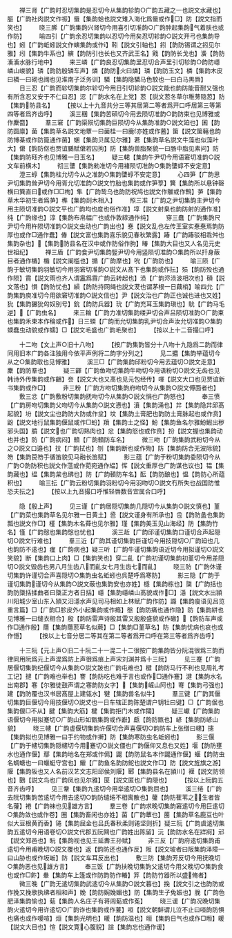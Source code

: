 <!-- { "loadSidebar": true } -->
　　禅三肾【广韵时忍切集韵是忍切今从集韵轸韵○广韵五藏之一也説文水藏也】脤【广韵社肉説文作祳】蜃【集韵蛤也説文雉入海化爲蜃或作□】防【説文指而笑也】
　　晓三脪【广韵集韵兴肾切今用喜引切准韵○广韵肿起集韵气着肤也或作防】
　　喻四引【广韵余忍切集韵以忍切今用矣忍切轸韵○説文开弓也集韵导也】蚓【广韵蚯蚓説文作螾集韵或作】靷【説文引轴也】鈏【韵防锡谓之鈏见尔雅】纼【集韵牛系也】縯【韵防引也长也又齐武王名】戭【韵防长戈也】濥【韵防濥濥水脉行地中】
　　来三嶙【广韵良忍切集韵里忍切合声里引切轸韵○韵防嶾嶙山峻貌】辚【韵防殷辚车声】燐【韵防火曰燐】璘【韵防玉文】橉【集韵木皮曰橉一曰砌也阈也见淮南子泛务训】驎【集韵隐驎马色駮也一曰白马黒唇】
　　日三忍【广韵而轸切集韵尔轸切今用日引切轸韵○説文能也韵防能音耐又强也有所含忍又安于不仁曰忍】涊【广韵水名在上党】荵【説文荵冬草尔稚蒡隐荵】防【集韵防县名】
　　【按以上十九音共分三等其居第二等者爲开口呼居第三等第四等者爲齐齿呼】
　　溪三稛【集韵苦磒切今用去陨切准韵○韵防束也见博雅或作麇麕】
　　羣三窘【广韵渠殒切集韵巨陨切今从集韵准韵○説文廹也】囷【韵防圆廪】菌【集韵草名説文地蕈一曰菌桂一曰鹿亦姓或作蔨】箘【説文箘簵也韵防博棊或作防箟通作菌】蜠【集韵贝属见尔雅】莙【集韵草名説文牛藻也似藻叶大】僒【韵防伛也贾谊鵩赋僒若囚拘】防【集韵兽脂聚貌一曰肠中脂见素问】防【集韵防砡齐也见博雅一日玉名】
　　疑三輑【集韵牛尹切今用语窘切准韵○説文车前横木】
　　彻三螴【集韵勑准切今用褚陨切准韵○集韵螴蜳不安定意】
　　澄三蜳【集韵柱允切今从之准韵○集韵螴蜳不安定意】
　　心四笋【广韵思尹切集韵耸尹切今用胥允切准韵○説文竹胎也集韵或作笋箰】簨【集韵所以悬钟磬横曰簨直曰或作□□栒】隼【广韵鸷乌也韵防祝鸠也説文作鵻或作鶽】芛【集韵草木华初生者爲芛】榫【集韵剡木相入】
　　照三准【广韵之尹切集韵主尹切今用主陨切准韵○説文平也广韵均也度也俗作准】埻【説文射臬也韵防射的通作准】纯【广韵缘也】淳【集韵布帛幅广也或作敦綧通作纯】
　　穿三蠢【广韵集韵尺尹切今用杵陨切准韵○説文虫动也广韵出也】惷【説文乱也左传王室实惷惷焉韵防厚也或作□通作蠢】偆【説文富也集韵喜乐貌见春秋繁露】踳【广韵踳驳相乖舛也集韵杂也】【集韵防县名在汉中或作防俗作胊】睶【集韵大目也又人名见元史世祖纪】
　　禅三盾【广韵食尹切集韵竪尹切今用竖陨切准韵○集韵所以扦身蔽目者通作楯】楯【説文阑槛也】揗【广韵摩也】吮【广韵防也】
　　喻三陨【广韵于敏切集韵羽敏切今用羽窘切准韵○説文从髙下也集韵或作抎】殒【韵防殁也通作陨】霣【説文雨也齐人谓靁爲霣广韵云转起也】涢【广韵浕涢波相次也】磒【説文落也】愪【韵防忧也】縜【韵防持网绳也説文茇也谓茅根一日藕梢】喻四允【广韵集韵庾准切今用欲窘切准韵○説文信也】尹【説文治也广韵正也诚也进也又姓】狁【集韵玁狁匃奴别号】鈗【韵防兵器】玧【广韵充耳玉集韵瑱也】馻【广韵马毛逆】【广韵虫名】
　　来三耣【广韵力准切集韵缕尹切合声吕陨切准韵○广韵束也集韵禾束本作稐或作】日三蝡【广韵而允切集韵乳尹切合声汝允切准韵○集韵蝡蠢虫动貌或作蠕】□【説文毛盛也广韵毛聚也】
　　【按以上十二音撮口呼】

　　十二吻【文上声○旧十八吻】
　　【按广韵集韵皆分十八吻十九隐爲二韵而律同用旧本广韵各注独用今依平声例将二韵字分列之】
　　见二攟【集韵举蕴切今从之○集韵取也见博雅】
　　溪三□【广韵集韵邱粉切今用去蕴切○説文走意】麇【韵防羣也】
　　疑三齳【广韵鱼吻切集韵牛吻切今用语粉切○説文无齿也见韩诗外传集韵或作齫】夽【説文大也又髙也见元包经传】喗【説文大口也见贾谊新书集韵或作□】
　　非三粉【广韵方吻切集韵府吻切今从集韵○説文傅面者也】
　　敷三忿【广韵敷粉切集韵抚吻切今从集韵○説文悁也广韵怒也】
　　奉三愤【广韵房吻切集韵父吻切今从集韵○説文懑也】濆【集韵涌也】弅【集韵隐弅邱髙起貌】坋【説文尘也韵防大防或作坌】坟【集韵土膏肥也韵防土膏脉起也或作贲】鼢【説文地行鼠集韵偃鼠或作□蚡】羵【集韵土之怪】魵【集韵鱼名尔雅魵鰕出秽邪头国】膹【説文也广韵切熟肉也】忿【集韵怒也或作贲】扮【説文握也集韵动也并也】防【广韵病闷】轒【广韵轒防车名】
　　微三吻【广韵集韵武粉切今从之○説文口邉也】抆【广韵拭也】刎【集韵断也或作歾】防【集韵防合无波际貌】笏【集韵笢笏手循笛貌见马融长笛赋】
　　影三蕴【广韵于粉切集韵委陨切今从广韵○韵防积也説文作蕰或作菀宛通作緼】恽【説文重厚也广韵谋也议也】韫【集韵藏也】缊【集韵枲也绋也】防【广韵轒防车名】酝【韵防酿也】愠【韵防心所蕴积也】
　　喻三抎【广韵云粉切集韵羽粉切今用羽吻切○説文冇所失也战国防惟恐夫抎之】
　　【按以上九音撮口呼惟轻唇数音宜属合口呼】

　　隐【殷上声】
　　见三谨【广韵居隠切集韵几隠切今从集韵○説文慎也】堇【广韵菜也集韵草名见尔雅一日黄土】巹【説文谨身有所承也】卺【韵防盠也集韵瓢也説文作□】槿【集韵木名蕣也见尔雅】瑾【集韵美玉见山海经】防【集韵竹名】慬【广韵慤也集韵慇也忧也】
　　溪三赾【广韵邱谨切集韵口谨切合声起隠切○説文行难也】
　　羣三近【广韵其谨切集韵巨谨切今用技隠切○广韵廹也几也韵防不逺也】瘽【广韵病也】疑三听【广韵牛谨切集韵语近切今用拟谨切○説文笑貌】断【集韵口上肉】□【集韵笑也】穿二齓【广韵初谨切集韵初堇切今用差隠切○説文毁齿也男八月生齿八而齓女七月生齿七而齓】
　　晓三防【广韵休谨切集韵许谨切合声喜隠切○集韵虫名蚯蚓也呉楚呼爲寒防】
　　影三隐【广韵于谨切集韵谨切今从集韵○説文蔽也集韵安也亦姓】檼【集韵栋也】櫽【广韵括也韵防櫽括揉曲者曰櫽正方者日括】嶾【集韵嶾嶙山髙貌或作□】濦【説文水出頴川阳城少室山东入頴又汨濦水声见司马相如上林赋广韵作防】讔【集韵廋语见吕览重言篇】□【广韵□胗皮外小起集韵或作瘾】慇【韵防痛也通作隐】防【集韵絣也见博雅一曰缝衣相合】殷【韵防雷声诗殷其雷又殷殷盛貌或作磤】【韵防车声或作□通作殷】蘟【集韵蘟荵草名似蕨】□【集韵□堇草名】防【集韵忧病也哀也或作懚】
　　【按以上七音分居二等其在第二等者爲开口呼在第三等者爲齐齿呼】

　　十三阮【元上声○旧二十阮二十一混二十二很按广韵集韵皆分阮混很爲三韵而律同用阮爲元上声混爲防上声很爲痕上声宋刘渊并爲十三阮】
　　见三蹇【广韵居偃切集韵纪偃切今从集韵○説文跛也广韵屯难也】楗【韵防马行不利也见周礼考工记】揵【广韵难也举也】謇【韵防吃也难于言也或作□通作蹇】湕【集韵水名出南郡】寋【尔雅徒鼓声谓之寋韵防女字】【集韵嵼山阿也】弿【集韵弓强也】建【韵防覆也汉书居髙屋上建瓴水】犍【集韵兽名似牛】
　　羣三键【广韵其偃切集韵巨偃切今用技偃切○説文也一日车辖正韵陈楚谓户钥牡曰键】□【广韵倨也集韵偃□不从】腱【集韵大筋】楗【集韵拒门木或作闧】
　　疑三巘【广韵集韵语偃切今用拟蹇切○广韵山形如甑集韵或作巚】甗【韵防甑也】嵃【集韵防嵃山貌】
　　晓三幰【广韵虚偃切集韵许偃切合声喜偃切○韵防车上张缯曰幰】攇【集韵拟也见博雅一曰手约物或作搟】防【集韵寒防虫名蚯蚓也】
　　影三偃【广韵于幰切集韵隠幰切今用蹇切○説文僵也广韵偃仰又息也又姓】堰【韵防壅水也通作偃】鄢【集韵地名在郑或作傿】鼹【韵防鼠名本作鼹通作偃】蝘【韵防虫名蜩螗也一曰蝘蜓守宫也】鰋【广韵鱼名韵防鮀也説文作□】防【説文旌旗之游】隁【集韵阪也又人名前汉艺文志阳邱侯刘隁】郾【集韵县名在頴川】褗【説文防领也】鶠【説文鸟也广韵凤也见尔雅】匽【説文匿也广韵隠也】
　　【按以上阮韵五音齐齿呼】
　　见三韏【集韵九逺切今用举逺切○集韵屈也】
　　溪三绻【广韵去阮切集韵苦逺切今用去逺切○韵防缱绻不相离散也】虇【韵防萑苇之生者皆名虇】裷【广韵袜也见雄方言】
　　羣三卷【广韵求晚切集韵窘逺切今用巨逺切○集韵敛也或作卷】圈【集韵畜闲也亦姓】菌【广韵蕈也】蔨【集韵草名鹿豆也叶似大豆根黄而香】锩【集韵屈金也吕氏春秋柔则锩坚则折】疑三阮【广韵虞逺切集韵五逺切今用语卷切○説文代郡五阮闗也广韵姓出陈留】沅【韵防水名在牂牁】邧【説文郑邑也】盶【集韵视也见王延夀王孙赋】
　　非三反【广韵府逺切集韵甫逺切今用甫晚切○説文覆也】返【韵防还也通作反】阪【説文坡者曰阪集韵泽障一曰山胁也或作坂岅】防【説文车耳反出也】
　　敷三防【集韵芳反切今用抚晚切○集韵恶也见雄方言】
　　奉三饭【广韵扶晚切集韵父逺切今用父晚切○集韵食也或作□飰】軬【集韵车上篷或作防韵防作輽】笲【韵防竹器所以盛脩者】
　　微三晚【广韵无逺切集韵武逺切今从集韵○説文暮也】挽【説文引之也韵防或作挽又挽歌执绋者相和声】娩【韵防婉娩媚也】防【集韵生子免娠也】脕【广韵色肥泽集韵愉也】葂【集韵人名庄子有蒋闾葂或作莬】
　　晓三谖【广韵况晩切集韵火逺切今用许逺切○广韵诈也集韵或作萲】咺【説文朝鲜谓儿泣不止曰咺韵防惧也痛也或作喛喧】烜【集韵光明也】暖【韵防温也】晅【集韵日气也或作□暅】暖【説文大目也】愃【説文寛心腹貎】諠【集韵忘也通作谖】
